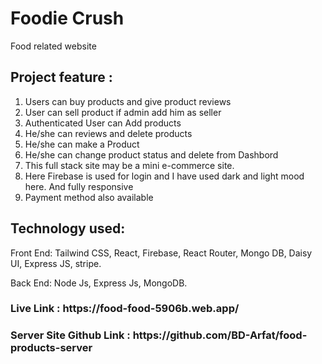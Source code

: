 <h1>Foodie Crush</h1>


<p>Food related website</p>

<h2>Project feature : </h2>

1) Users can buy products and give product reviews
2) User can sell product if admin add him as seller
3) Authenticated User can Add products
4) He/she can reviews and delete products
5) He/she can make a Product
6) He/she can change product status and delete from Dashbord
7) This full stack site may be a mini e-commerce site.
8) Here Firebase is used for login and I have used dark and light mood here. And fully responsive
9) Payment method also available

<h2>Technology used:</h2>

<p>Front End: Tailwind CSS, React, Firebase, React Router, Mongo DB, Daisy UI, Express JS, stripe.</p>
<p>Back End: Node Js, Express Js, MongoDB.</p>

<h3>Live Link : https://food-food-5906b.web.app/ </h3>

<h3>Server Site Github Link : https://github.com/BD-Arfat/food-products-server </h3>
